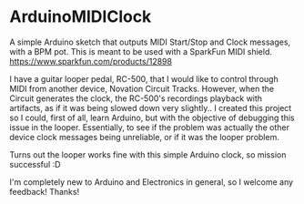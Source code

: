 # ArduinoMIDIClock
A simple Arduino sketch that outputs MIDI Start/Stop and Clock messages, with a BPM pot.
This is meant to be used with a SparkFun MIDI shield. https://www.sparkfun.com/products/12898

I have a guitar looper pedal, RC-500, that I would like to control through MIDI from another device, Novation Circuit Tracks. However, when the Circuit generates the clock, the RC-500's recordings playback with artifacts, as if it was being slowed down very slightly..
I created this project so I could, first of all, learn Arduino, but with the objective of debugging this issue in the looper. Essentially, to see if the problem was actually the other device clock messages being unreliable, or if it was the looper problem.

Turns out the looper works fine with this simple Arduino clock, so mission successful :D

I'm completely new to Arduino and Electronics in general, so I welcome any feedback!
Thanks!

